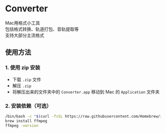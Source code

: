 # Converter
Mac用格式小工具  
包括格式转换、轨道打包、音轨提取等  
支持大部分主流格式  

## 使用方法

### 1. 使用 zip 安装

- 下载 `.zip` 文件  
- 解压 `.zip`  
- 将解压出来的文件夹中的 `Converter.app` 移动到 Mac 的 `Application` 文件夹

### 2. 安装依赖（可选）

```bash
/bin/bash -c "$(curl -fsSL https://raw.githubusercontent.com/Homebrew/install/HEAD/install.sh)"
brew install ffmpeg
ffmpeg -version
